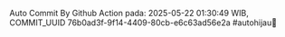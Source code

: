 Auto Commit By Github Action pada: 2025-05-22 01:30:49 WIB, COMMIT_UUID 76b0ad3f-9f14-4409-80cb-e6c63ad56e2a #autohijau🗿
